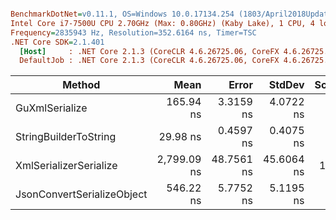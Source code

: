 ``` ini

BenchmarkDotNet=v0.11.1, OS=Windows 10.0.17134.254 (1803/April2018Update/Redstone4)
Intel Core i7-7500U CPU 2.70GHz (Max: 0.80GHz) (Kaby Lake), 1 CPU, 4 logical and 2 physical cores
Frequency=2835943 Hz, Resolution=352.6164 ns, Timer=TSC
.NET Core SDK=2.1.401
  [Host]     : .NET Core 2.1.3 (CoreCLR 4.6.26725.06, CoreFX 4.6.26725.05), 64bit RyuJIT
  DefaultJob : .NET Core 2.1.3 (CoreCLR 4.6.26725.06, CoreFX 4.6.26725.05), 64bit RyuJIT


```
|                     Method |        Mean |      Error |     StdDev | Scaled | ScaledSD |  Gen 0 | Allocated |
|--------------------------- |------------:|-----------:|-----------:|-------:|---------:|-------:|----------:|
|             GuXmlSerialize |   165.94 ns |  3.3159 ns |  4.0722 ns |   1.00 |     0.00 | 0.0801 |     168 B |
|      StringBuilderToString |    29.98 ns |  0.4597 ns |  0.4075 ns |   0.05 |     0.00 | 0.0915 |     192 B |
|     XmlSerializerSerialize | 2,799.09 ns | 48.7561 ns | 45.6064 ns |  16.88 |     0.48 | 1.8768 |    3944 B |
| JsonConvertSerializeObject |   546.22 ns |  5.7752 ns |  5.1195 ns |   3.29 |     0.08 | 0.6056 |    1272 B |
